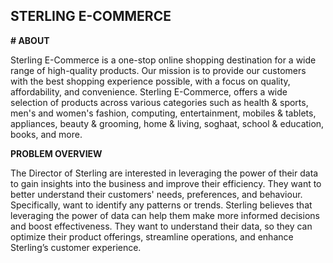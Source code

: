 ## STERLING E-COMMERCE
**# ABOUT**

Sterling E-Commerce is a one-stop online shopping
destination for a wide range of high-quality products. Our mission is
to provide our customers with the best shopping experience possible,
with a focus on quality, affordability, and convenience.
Sterling E-Commerce, offers a wide selection of products
across various categories such as health & sports, men's and women's
fashion, computing, entertainment, mobiles & tablets, appliances,
beauty & grooming, home & living, soghaat, school & education,
books, and more. 

**PROBLEM OVERVIEW**

The Director of Sterling are interested in leveraging the power of
their data to gain insights into the business and improve their
efficiency.
They want to better understand their customers' needs,
preferences, and behaviour. Specifically, want to identify any
patterns or trends. Sterling believes that leveraging the power of
data can help them make more informed decisions and boost
effectiveness.
They want to understand their data, so they can optimize their
product offerings, streamline operations, and enhance Sterling’s
customer experience.


